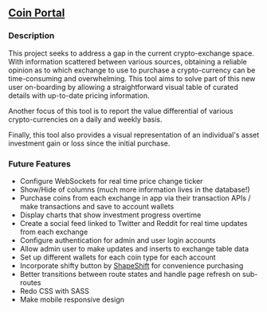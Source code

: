 ## [Coin Portal](https://coinportal.herokuapp.com/)

### Description
This project seeks to address a gap in the current crypto-exchange space. With information scattered between various sources, obtaining a reliable opinion as to which exchange to use to purchase a crypto-currency can be time-consuming and overwhelming. This tool aims to solve part of this new user on-boarding by allowing a straightforward visual table of curated details with up-to-date pricing information.

Another focus of this tool is to report the value differential of various crypto-currencies on a daily and weekly basis.

Finally, this tool also provides a visual representation of an individual's asset investment gain or loss since the initial purchase.


### Future Features
- Configure WebSockets for real time price change ticker
- Show/Hide of columns (much more information lives in the database!)
- Purchase coins from each exchange in app via their transaction APIs / make transactions and save to account wallets
- Display charts that show investment progress overtime
- Create a social feed linked to Twitter and Reddit for real time updates from each exchange
- Configure authentication for admin and user login accounts
- Allow admin user to make updates and inserts to exchange table data
- Set up different wallets for each coin type for each account
- Incorporate shifty button by [ShapeShift](https://info.shapeshift.io/tools/shifty-button) for convenience purchasing
- Better transitions between route states and handle page refresh on sub-routes
- Redo CSS with SASS
- Make mobile responsive design



